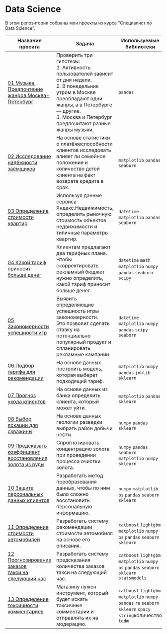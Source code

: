 # Data Science

В этом репозитории собраны мои проекты из курса "Специалист по Data Science".

Название проекта | Задача | Используемые библиотеки
--- | --- | ---
[01 Музыка. Предпочтение <br> жанров Москва-Петербург](https://github.com/NistratovR/yap/tree/main/01_%D0%9C%D1%83%D0%B7%D1%8B%D0%BA%D0%B0_%D0%9F%D1%80%D0%B5%D0%B4%D0%BF%D0%BE%D1%87%D1%82%D0%B5%D0%BD%D0%B8%D0%B5_%D0%B6%D0%B0%D0%BD%D1%80%D0%BE%D0%B2_%D0%9C%D0%BE%D1%81%D0%BA%D0%B2%D0%B0_%D0%9F%D0%B5%D1%82%D0%B5%D1%80%D0%B1%D1%83%D1%80%D0%B3) | <div> Проверить три гипотезы: <br> _1._ Активность пользователей зависит от дня недели. <br> _2._ В понедельник утром в Москве преобладают одни жанры, а в Петербурге — другие. <br> _3._ Москва и Петербург предпочитают разные жанры музыки. </div> | `pandas`
[02 Исследование надёжности <br> заёмщиков](https://github.com/NistratovR/yap/tree/main/02_%D0%98%D1%81%D1%81%D0%BB%D0%B5%D0%B4%D0%BE%D0%B2%D0%B0%D0%BD%D0%B8%D0%B5_%D0%BD%D0%B0%D0%B4%D1%91%D0%B6%D0%BD%D0%BE%D1%81%D1%82%D0%B8_%D0%B7%D0%B0%D1%91%D0%BC%D1%89%D0%B8%D0%BA%D0%BE%D0%B2) | <div> На основе статистики о платёжеспособности клиентов исследовать влияет ли семейное положение и количество детей клиента на факт возврата кредита в срок. </div> | `matplotlib` `pandas` `seaborn`
[03 Определение стоимости <br> квартир](https://github.com/NistratovR/yap/tree/main/03_%D0%9E%D0%BF%D1%80%D0%B5%D0%B4%D0%B5%D0%BB%D0%B5%D0%BD%D0%B8%D0%B5_%D1%81%D1%82%D0%BE%D0%B8%D0%BC%D0%BE%D1%81%D1%82%D0%B8_%D0%BA%D0%B2%D0%B0%D1%80%D1%82%D0%B8%D1%80) | <div> Используя данные сервиса Яндекс.Недвижимость, определить рыночную стоимость объектов недвижимости и типичные параметры квартир. </div> | `datetime` `matplotlib` `pandas` `seaborn`
[04 Какой тариф приносит <br> больше денег](https://github.com/NistratovR/yap/tree/main/04_%D0%9A%D0%B0%D0%BA%D0%BE%D0%B9_%D1%82%D0%B0%D1%80%D0%B8%D1%84_%D0%BF%D1%80%D0%B8%D0%BD%D0%BE%D1%81%D0%B8%D1%82_%D0%B1%D0%BE%D0%BB%D1%8C%D1%88%D0%B5_%D0%B4%D0%B5%D0%BD%D0%B5%D0%B3) | <div> Клиентам предлагают два тарифных плана. <br>Чтобы скорректировать рекламный бюджет нужно определить, какой тариф приносит больше денег. </div> | `datetime` `math` `matplotlib` `numpy` `pandas` `seaborn` `scipy`
[05 Закономерности <br> успешности игр](https://github.com/NistratovR/yap/tree/main/05_%D0%97%D0%B0%D0%BA%D0%BE%D0%BD%D0%BE%D0%BC%D0%B5%D1%80%D0%BD%D0%BE%D1%81%D1%82%D0%B8_%D1%83%D1%81%D0%BF%D0%B5%D1%88%D0%BD%D0%BE%D1%81%D1%82%D0%B8_%D0%B8%D0%B3%D1%80) | <div> Выявить определяющие успешность игры закономерности. <br>Это позволит сделать ставку на потенциально популярный продукт и спланировать рекламные кампании. </div> | `datetime` `matplotlib` `numpy` `pandas` `scipy` `seaborn`
[06 Подбор тарифа для <br> рекомендации](https://github.com/NistratovR/yap/tree/main/06_%D0%9F%D0%BE%D0%B4%D0%B1%D0%BE%D1%80_%D1%82%D0%B0%D1%80%D0%B8%D1%84%D0%B0_%D0%B4%D0%BB%D1%8F_%D1%80%D0%B5%D0%BA%D0%BE%D0%BC%D0%B5%D0%BD%D0%B4%D0%B0%D1%86%D0%B8%D0%B8) | <div> На основе данных построить модель, которая выберет подходящий тариф. </div> | `matplotlib` `numpy` `pandas` `joblib` `sklearn`
[07 Прогноз ухода клиентов](https://github.com/NistratovR/yap/tree/main/07_%D0%9F%D1%80%D0%BE%D0%B3%D0%BD%D0%BE%D0%B7_%D1%83%D1%85%D0%BE%D0%B4%D0%B0_%D0%BA%D0%BB%D0%B8%D0%B5%D0%BD%D1%82%D0%BE%D0%B2) | <div> На основе данных из банка определить клиента, который может уйти. </div> | `matplotlib` `pandas` `sklearn`
[08 Выбор локации для <br> скважины](https://github.com/NistratovR/yap/tree/main/08_%D0%92%D1%8B%D0%B1%D0%BE%D1%80_%D0%BB%D0%BE%D0%BA%D0%B0%D1%86%D0%B8%D0%B8_%D0%B4%D0%BB%D1%8F_%D1%81%D0%BA%D0%B2%D0%B0%D0%B6%D0%B8%D0%BD%D1%8B) | <div> На основе данных геологии разведки выбрать район добычи нефти. </div> | `numpy` `pandas` `sklearn`
[09 Предсказать коэффициент <br> восстановления золота из руды](https://github.com/NistratovR/yap/tree/main/09_%D0%9F%D1%80%D0%B5%D0%B4%D1%81%D0%BA%D0%B0%D0%B7%D0%B0%D1%82%D1%8C_%D0%BA%D0%BE%D1%8D%D1%84%D1%84%D0%B8%D1%86%D0%B8%D0%B5%D0%BD%D1%82_%D0%B2%D0%BE%D1%81%D1%81%D1%82%D0%B0%D0%BD%D0%BE%D0%B2%D0%BB%D0%B5%D0%BD%D0%B8%D1%8F_%D0%B7%D0%BE%D0%BB%D0%BE%D1%82%D0%B0_%D0%B8%D0%B7_%D1%80%D1%83%D0%B4%D1%8B) | <div> Спрогнозировать концентрацию золота при проведении процесса очистки золота. </div> | `numpy` `pandas` `seaborn` `matplotlib` `numpy` `sklearn`
[10 Защита персональных <br> данных клиентов](https://github.com/NistratovR/yap/tree/main/10_%D0%97%D0%B0%D1%89%D0%B8%D1%82%D0%B0_%D0%BF%D0%B5%D1%80%D1%81%D0%BE%D0%BD%D0%B0%D0%BB%D1%8C%D0%BD%D1%8B%D1%85_%D0%B4%D0%B0%D0%BD%D0%BD%D1%8B%D1%85_%D0%BA%D0%BB%D0%B8%D0%B5%D0%BD%D1%82%D0%BE%D0%B2) | <div> Разработать метод преобразования данных, чтобы по ним было сложно восстановить персональную информацию. </div> | `numpy` `matplotlib` `os` `pandas` `seaborn` `sklearn`
[11 Определение стоимости <br> автомобилей](https://github.com/NistratovR/yap/tree/main/11_%D0%9E%D0%BF%D1%80%D0%B5%D0%B4%D0%B5%D0%BB%D0%B5%D0%BD%D0%B8%D0%B5_%D1%81%D1%82%D0%BE%D0%B8%D0%BC%D0%BE%D1%81%D1%82%D0%B8_%D0%B0%D0%B2%D1%82%D0%BE%D0%BC%D0%BE%D0%B1%D0%B8%D0%BB%D0%B5%D0%B9) | <div> Разработать систему рекомендации стоимости автомобиля на основе его описания. </div> | `catboost` `lightgbm` `matplotlib` `numpy` `os` `pandas` `seaborn` `sklearn`
[12 Прогнозирование заказов <br> такси на следующий час](https://github.com/NistratovR/yap/tree/main/12_%D0%9F%D1%80%D0%BE%D0%B3%D0%BD%D0%BE%D0%B7%D0%B8%D1%80%D0%BE%D0%B2%D0%B0%D0%BD%D0%B8%D0%B5_%D0%B7%D0%B0%D0%BA%D0%B0%D0%B7%D0%BE%D0%B2_%D1%82%D0%B0%D0%BA%D1%81%D0%B8_%D0%BD%D0%B0_%D1%81%D0%BB%D0%B5%D0%B4%D1%83%D1%8E%D1%89%D0%B8%D0%B9_%D1%87%D0%B0%D1%81) | <div> Разработать систему предсказания количества заказов такси на следующий час. </div> | `catboost` `lightgbm` `matplotlib` `numpy` `os` `pandas` `seaborn` `sklearn` `statsmodels`
[13 Определение токсичности <br> комментариев](https://github.com/NistratovR/yap/tree/main/13_%D0%9E%D0%BF%D1%80%D0%B5%D0%B4%D0%B5%D0%BB%D0%B5%D0%BD%D0%B8%D0%B5_%D1%82%D0%BE%D0%BA%D1%81%D0%B8%D1%87%D0%BD%D0%BE%D1%81%D1%82%D0%B8_%D0%BA%D0%BE%D0%BC%D0%BC%D0%B5%D0%BD%D1%82%D0%B0%D1%80%D0%B8%D0%B5%D0%B2) | </div> Магазину нужен инструмент, который будет искать токсичные комментарии и отправлять их на модерацию. </div> | `catboost` `lightgbm` `matplotlib` `numpy` `pandas` `re` `seaborn` `sklearn` `spacy` `string`количество  `tqdm` 

